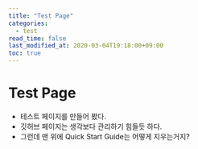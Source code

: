 ```yaml
---
title: "Test Page"
categories: 
  - test
read_time: false
last_modified_at: 2020-03-04T19:18:00+09:00
toc: true
---
```

# Test Page

- 테스트 페이지를 만들어 봤다.
- 깃허브 페이지는 생각보다 관리하기 힘들듯 하다.
- 그런데 맨 위에 Quick Start Guide는 어떻게 지우는거지?